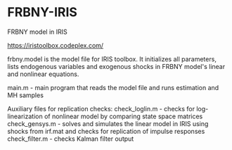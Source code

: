 # FRBNY-IRIS
FRBNY model in IRIS

https://iristoolbox.codeplex.com/

frbny.model is the model file for IRIS toolbox. It initializes all parameters, lists endogenous variables and exogenous shocks in FRBNY model's linear and nonlinear equations.

main.m - main program that reads the model file and runs estimation and MH samples

Auxiliary files for replication checks:
check_loglin.m - checks for log-linearization of nonlinear model by comparing state space matrices
check_gensys.m - solves and simulates the linear model in IRIS using shocks from irf.mat and checks for replication of impulse responses
check_filter.m - checks Kalman filter output
